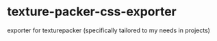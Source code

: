 # texture-packer-css-exporter
exporter for texturepacker (specifically tailored to my needs in projects)

